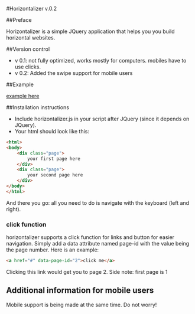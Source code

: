 #Horizontalizer v.0.2

##Preface

Horizontalizer is a simple JQuery application that helps you you build horizontal websites. 

##Version control

* v 0.1: not fully optimized, works mostly for computers. mobiles have to use clicks.
* v 0.2: Added the swipe support for mobile users

##Example

[example here](http://williamwright.me/test.html)

##Installation instructions

* Include horizontalizer.js in your script after JQuery (since it depends on JQuery).
* Your html should look like this:

```html
<html>
<body>
    <div class="page">
        your first page here
    </div>
    <div class="page">
        your second page here
    </div>
</body>
</html>
```

And there you go: all you need to do is navigate with the keyboard (left and right).

### click function

horizontalizer supports a click function for links and button for easier navigation. Simply add a data attribute named page-id with the value being the page number. Here is an example:

```html
<a href="#" data-page-id="2">click me</a>
```

Clicking this link would get you to page 2.
Side note: first page is 1

## Additional information for mobile users

Mobile support is being made at the same time. Do not worry!


